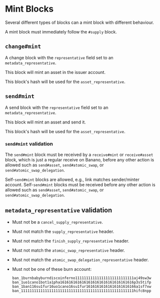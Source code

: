 # Mint Blocks

Several different types of blocks can a mint block with different behaviour.

A mint block must immediately follow the `#supply` block.


## `change#mint`

A change block with the `representative` field set to an `metadata_representative`.

This block will mint an asset in the issuer account.

This block's hash will be used for the `asset_representative`.


## `send#mint`

A send block with the `representative` field set to an `metadata_representative`.

This block will mint an asset and send it.

This block's hash will be used for the `asset_representative`.

### `send#mint` validation

The `send#mint` block must be received by a `receive#mint` or `receive#asset` block, which is just a regular receive on Banano, before any other action is allowed such as `send#asset`, `send#atomic_swap`, or `send#atomic_swap_delegation`.

Self-`send#mint` blocks are allowed, e.g., link matches sender/minter account. Self-`send#mint` blocks must be received before any other action is allowed such as `send#asset`, `send#atomic_swap`, or `send#atomic_swap_delegation`.

## `metadata_representative` validation

* Must not be a `cancel_supply_representative`.

* Must not match the `supply_representative` header.

* Must not match the `finish_supply_representative` header.

* Must not match the `atomic_swap_representative` header.

* Must not match the `atomic_swap_delegation_representative` header.

* Must not be one of these burn account:
  ```
  ban_1burnbabyburndiscoinferno111111111111111111111111111aj49sw3w
  ban_1uo1cano1bot1a1pha1616161616161616161616161616161616p3s5tifp
  ban_1ban116su1fur16uo1cano16su1fur16161616161616161616166a1sf7xw
  ban_1111111111111111111111111111111111111111111111111111hifc8npp
  ```